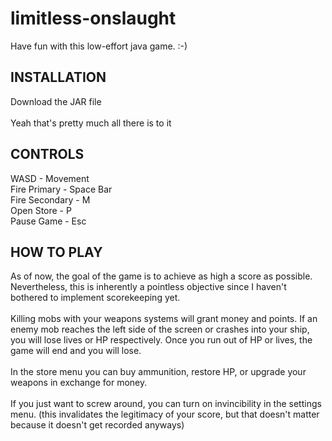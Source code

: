 # limitless-onslaught
Have fun with this low-effort java game. :-) <br />
## INSTALLATION
Download the JAR file <br />
<br />
Yeah that's pretty much all there is to it <br />
## CONTROLS
WASD - Movement <br />
Fire Primary - Space Bar <br />
Fire Secondary - M <br />
Open Store - P <br />
Pause Game - Esc <br />
## HOW TO PLAY
As of now, the goal of the game is to achieve as high a score as possible. Nevertheless, this is inherently a pointless objective since I haven't bothered to implement scorekeeping yet. <br />
<br />
Killing mobs with your weapons systems will grant money and points. If an enemy mob reaches the left side of the screen or crashes into your ship, you will lose lives or HP respectively. Once you run out of HP or lives, the game will end and you will lose. <br />
<br />
In the store menu you can buy ammunition, restore HP, or upgrade your weapons in exchange for money. <br />
<br />
If you just want to screw around, you can turn on invincibility in the settings menu. (this invalidates the legitimacy of your score, but that doesn't matter because it doesn't get recorded anyways) <br />
